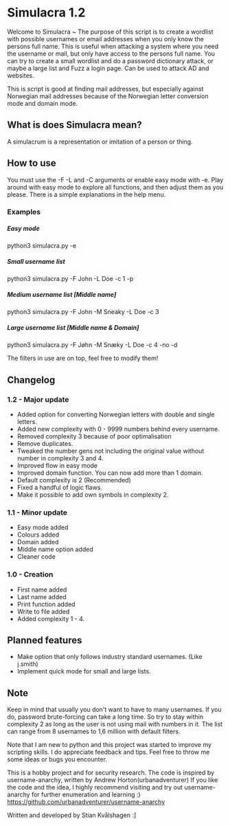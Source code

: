 # Simulacra 1.2
Welcome to Simulacra ~
The purpose of this script is to create a wordlist with possible usernames or email addresses when you only know the persons full name.
This is useful when attacking a system where you need the username or mail, but only have access to the persons full name.
You can try to create a small wordlist and do a password dictionary attack, or maybe a large list and Fuzz a login page.
Can be used to attack AD and websites.

This is script is good at finding mail addresses, but especially against Norwegian mail addresses because of the Norwegian letter conversion mode and domain mode.

## What is does Simulacra mean?
A simulacrum is a representation or imitation of a person or thing.
## How to use
You must use the -F -L and -C arguments or enable easy mode with -e.
Play around with easy mode to explore all functions, and then adjust them as you please.
There is a simple explanations in the help menu.

### Examples
##### Easy mode
python3 simulacra.py -e
##### Small username list
python3 simulacra.py -F John -L Doe -c 1 -p
##### Medium username list [Middle name]
python3 simulacra.py -F John -M Sneaky -L Doe -c 3
##### Large username list [Middle name & Domain]
python3 simulacra.py -F Jøhn -M Snæky -L Doe -c 4 -no -d


The filters in use are on top, feel free to modify them!
## Changelog
### 1.2 - Major update
* Added option for converting Norwegian letters with double and single letters.
* Added new complexity with 0 - 9999 numbers behind every username.
* Removed complexity 3 because of poor optimalisation
* Remove duplicates.
* Tweaked the number gens not including the original value without number in complexity 3 and 4.
* Improved flow in easy mode
* Improved domain function. You can now add more than 1 domain.
* Default complexity is 2 (Recommended)
* Fixed a handful of logic flaws.
* Make it possible to add own symbols in complexity 2.
### 1.1 - Minor update
* Easy mode added
* Colours added
* Domain added
* Middle name option added
* Cleaner code
### 1.0 - Creation
* First name added
* Last name added
* Print function added
* Write to file added
* Added complexity 1 - 4.
## Planned features
* Make option that only follows industry standard usernames. (Like j.smith)
* Implement quick mode for small and large lists.

## Note
Keep in mind that usually you don't want to have to many usernames.
If you do, password brute-forcing can take a long time. So try to stay within complexity 2 as long as the user is not using mail with numbers in it.
The list can range from 8 usernames to 1,6 million with default filters.

Note that I am new to python and this project was started to improve my scripting skills.
I do appreciate feedback and tips. Feel free to throw me some ideas or bugs you encounter.

This is a hobby project and for security research.
The code is inspired by username-anarchy, written by Andrew Horton(urbanadventurer)
If you like the code and the idea, I highly recommend visiting and try out username-anarchy for further enumeration and learning :)
https://github.com/urbanadventurer/username-anarchy

Written and developed by Stian Kvålshagen :]
